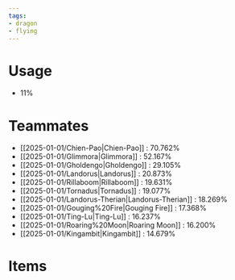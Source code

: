 ```yaml
---
tags:
- dragon
- flying
---
```

# Usage
- 11%
# Teammates
- [[2025-01-01/Chien-Pao|Chien-Pao]] : 70.762%
- [[2025-01-01/Glimmora|Glimmora]] : 52.167%
- [[2025-01-01/Gholdengo|Gholdengo]] : 29.105%
- [[2025-01-01/Landorus|Landorus]] : 20.873%
- [[2025-01-01/Rillaboom|Rillaboom]] : 19.631%
- [[2025-01-01/Tornadus|Tornadus]] : 19.077%
- [[2025-01-01/Landorus-Therian|Landorus-Therian]] : 18.269%
- [[2025-01-01/Gouging%20Fire|Gouging Fire]] : 17.368%
- [[2025-01-01/Ting-Lu|Ting-Lu]] : 16.237%
- [[2025-01-01/Roaring%20Moon|Roaring Moon]] : 16.200%
- [[2025-01-01/Kingambit|Kingambit]] : 14.679%
# Items